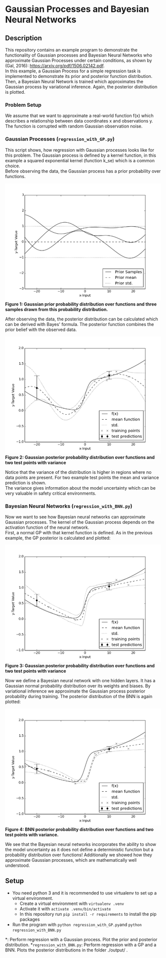 # Gaussian Processes and Bayesian Neural Networks

## Description
This repository contains an example program to demonstrate the functionality of Gaussian processes and
Bayesian Neural Networks who approximate Gaussian Processes under certain conditions, as shown by (Gal, 2016): https://arxiv.org/pdf/1506.02142.pdf. \
In this example, a Gaussian Process for a simple regression task is implemented to demonstrate its prior and posterior function distribution.
Then, a Bayesian Neural Network is trained which approximates the Gaussian process by variational inference.
Again, the posterior distribution is plotted.


### Problem Setup
We assume that we want to approximate a real-world function f(x) which describes a relationship between data coordinates x and observations y.
The function is corrupted with random Gaussian observation noise.

### Gaussian Processes (`regression_with_GP.py`)
This script shows, how regression with Gaussian processes looks like for this problem. 
The Gaussian process is defined by a kernel function, in this example a squared exponential kernel (function k_se) which is a common choice.  
Before observing the data, the Gaussian process has a prior probability over functions.  
  
![Gaussian process prior probability](./output/GP_prior.png) 
**Figure 1: Gaussian prior probability distribution over functions and three samples drawn from this probability distribution.**  
  
After observing the data, the posterior distribution can be calculated which can be derived with Bayes' formula.
The posterior function combines the prior belief with the observed data.
  
![Gaussian process posterior probability](./output/GP_posterior.png) 
**Figure 2: Gaussian posterior probability distribution over functions and two test points with variance**  
  
Notice that the variance of the distribution is higher in regions where no data points are present. For two example test points the mean and variance prediction is shown.  
The variance gives information about the model uncertainty which can be very valuable in safety critical environments.

### Bayesian Neural Networks (`regression_with_BNN.py`)
Now we want to see how Bayesian neural networks can approximate Gaussian processes. The kernel of the Gaussian process depends on the activation function of the neural network.  
First, a normal GP with that kernel function is defined. As in the previous example, the GP posterior is calculated and plotted:

![Gaussian process posterior probability](./output/BNN_full_GP_posterior.png) 
**Figure 3: Gaussian posterior probability distribution over functions and two test points with variance**  
  
Now we define a Bayesian neural network with one hidden layers. It has a Gaussian normal probability distribution over its weights and biases.
By variational inference we approximate the Gaussian process posterior probability during training.
The posterior distribution of the BNN is again plotted:

![BNN posterior probability](./output/BNN_variational_inference_GP_posterior.png) 
**Figure 4: BNN posterior probability distribution over functions and two test points with variance.**  
  
We see that the Bayesian neural networks incorporates the ability to show the model uncertainty as it does not define a deterministic function but a probability distribution over functions!
Additionally we showed how they approximate Gaussian processes, which are mathematically well understood.

## Setup
* You need python 3 and it is recommended to use virtualenv to set up a virtual environment.
    * Create a virtual environment with `virtualenv .venv`
    * Activate it with `activate .venv/bin/activate`
    * In this repository run `pip install -r requirements` to install the pip packages
* Run the program with `python regression_with_GP.py`and `python regression_with_BNN.py`


*: Perform regression with a Gaussian process. Plot the prior and posterior distribution.
*`regression_with_BNN.py`: Perform regression with a GP and a BNN. Plots the posterior distributions in the folder ./output/ .
